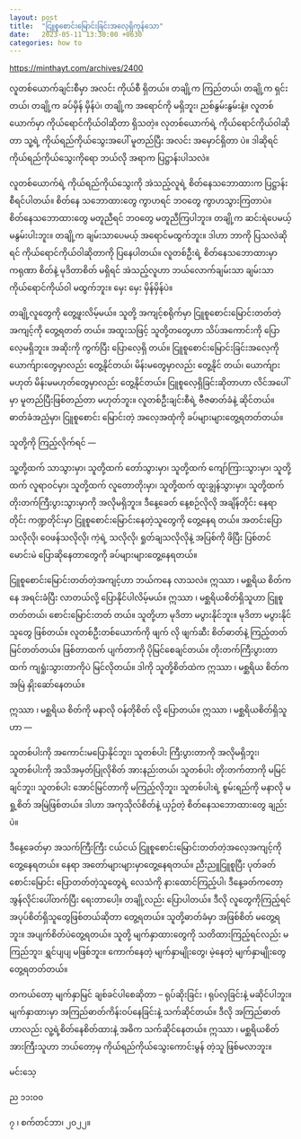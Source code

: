 ```yaml
---
layout: post
title:  "ငြူစူစောင်းမြောင်းခြင်းအလေ့ရှိကုန်သော"
date:   2023-05-11 13:30:00 +0630
categories: how to
---
```

https://minthayt.com/archives/2400

လူတစ်ယောက်ချင်းစီမှာ အလင်း ကိုယ်စီ ရှိတယ်။ တချို့က ကြည်တယ်၊ တချို့က ရှင်းတယ်၊ တချို့က ခပ်မှိန် မှိန်ပဲ၊ တချို့က အရောင်ကို မရှိဘူး၊ ညစ်နွမ်းနွမ်းနဲ့။ လူတစ်ယောက်မှာ ကိုယ်ရောင်ကိုယ်ဝါဆိုတာ ရှိသတဲ့။ လုတစ်ယောက်ရဲ့ ကိုယ်ရောင်ကိုယ်ဝါဆိုတာ သူ့ရဲ့ ကိုယ်ရည်ကိုယ်သွေးအပေါ် မူတည်ပြီး အလင်း အမှောင်ရှိတာ ပဲ။ ဒါဆိုရင် ကိုယ်ရည်ကိုယ်သွေးကိုရော ဘယ်လို အရာက ပြဋ္ဌာန်းပါသလဲ။ 

လူတစ်ယောက်ရဲ့ ကိုယ်ရည်ကိုယ်သွေးကို အဲသည့်လူရဲ့ စိတ်နေသဘောထားက ပြဋ္ဌာန်းစီရင်ပါတယ်။ စိတ်နေ သဘောထားတွေ ကွာဟရင် ဘဝတွေ ကွာဟသွားကြတာပဲ။ စိတ်နေသဘောထားတွေ မတူညီရင် ဘဝတွေ မတူညီကြပါဘူး။ တချို့က ဆင်းရဲပေမယ့် မနွမ်းပါးဘူး။ တချို့က ချမ်းသာပေမယ့် အရောင်မထွက်ဘူး။ ဒါဟာ ဘာကို ပြသလဲဆိုရင် ကိုယ်ရောင်ကိုယ်ဝါဆိုတာကို ပြနေပါတယ်။ လူတစ်ဦးရဲ့ စိတ်နေသဘောထားမှာ ကရုဏာ စိတ်နဲ့ မုဒိတာစိတ် မရှိရင် အဲသည့်လူဟာ ဘယ်လောက်ချမ်းသာ ချမ်းသာ ကိုယ်ရောင်ကိုယ်ဝါ မထွက်ဘူး။ မှေး မှေး မှိန်မှိန်ပဲ။ 

တချို့လူတွေကို တွေ့ဖူးလိမ့်မယ်။ သူတို့ အကျင့်စရိုက်မှာ ငြူစူစောင်းမြောင်းတတ်တဲ့အကျင့်ကို တွေ့ရတတ် တယ်။ အထူးသဖြင့် သူတို့တတွေဟာ သိပ်အကောင်းကို ပြောလေ့မရှိဘူး။ အဆိုးကို ကွက်ပြီး ပြောလေ့ရှိ တယ်။ ငြူစူစောင်းမြောင်းခြင်းအလေ့ကို ယောက်ျားတွေမှာလည်း တွေ့နိုင်တယ်၊ မိန်းမတွေမှာလည်း တွေ့နိုင် တယ်၊ ယောက်ျားမဟုတ် မိန်းမမဟုတ်တွေမှာလည်း တွေ့နိုင်တယ်။ ငြူစူလေ့ရှိခြင်းဆိုတာဟာ လိင်အပေါ်မှာ မူတည်ပြီးဖြစ်တည်တာ မဟုတ်ဘူး။ လူတစ်ဦးချင်းစီရဲ့ ဗီဇဓာတ်ခံနဲ့ ဆိုင်တယ်။ ဓာတ်ခံအညံ့မှာ၊ ငြူစူစောင်း မြောင်းတဲ့ အလေ့အထုံကို ခပ်များများတွေ့ရတတ်တယ်။ 

သူတို့ကို ကြည့်လိုက်ရင် — 

သူ့တို့ထက် သာသွားမှာ၊ 
သူတို့ထက် တော်သွားမှာ၊ 
သူတို့ထက် ကျော်ကြားသွားမှာ၊
သူတို့ထက် လူရာဝင်မှာ၊ 
သူတို့ထက် လူတောတိုးမှာ၊ 
သူတို့ထက် ထူးချွန်သွားမှာ၊ 
သူတို့ထက် တိုးတက်ကြီးပွားသွားမှာကို အလိုမရှိဘူး။ 
ဒီနေ့ခေတ် နေ့စဉ်လိုလို အချိန်တိုင်း နေရာတိုင်း ကဏ္ဍတိုင်းမှာ ငြူစူစောင်းမြောင်းနေတဲ့သူတွေကို တွေ့နေရ တယ်။ အတင်းပြောသလိုလို၊ ဝေဖန်သလိုလို၊ ကဲ့ရဲ့ သလိုလို၊ ရှုတ်ချသလိုလိုနဲ့ အပြစ်ကို ဖိပြီး ပြစ်တင်မောင်းမဲ ပြောဆိုနေတာတွေကို ခပ်များများတွေ့နေရတယ်။ 

ငြူစူစောင်းမြောင်းတတ်တဲ့အကျင့်ဟာ ဘယ်ကနေ လာသလဲ။ ဣဿာ ၊ မစ္ဆရိယ စိတ်ကနေ အရင်းခံပြီး လာတယ်လို့ ပြောနိုင်ပါလိမ့်မယ်။  ဣဿာ ၊ မစ္ဆရိယစိတ်ရှိသူဟာ ငြူစူတတ်တယ်၊ စောင်းမြောင်းတတ် တယ်။ သူတို့ဟာ မုဒိတာ မပွားနိုင်ဘူး။ မုဒိတာ မပွားနိုင်သူတွေ ဖြစ်တယ်။ လူတစ်ဦးတစ်ယောက်ကို ဖျက် လို ဖျက်ဆီး စိတ်ဓာတ်နဲ့ ကြည့်တတ်မြင်တတ်တယ်။ ဖြစ်တာထက် ပျက်တာကို ပိုမြင်စေချင်တယ်။ တိုးတက်ကြီးပွားတာ ထက် ကျရှုံးသွားတာကိုပဲ မြင်လိုတယ်။ ဒါကို သူတို့စိတ်ထဲက  ဣဿာ ၊ မစ္ဆရိယ စိတ်က အမြဲ နှိုးဆော်နေတယ်။ 

 ဣဿာ ၊ မစ္ဆရိယ စိတ်ကို မနာလို ဝန်တိုစိတ် လို့ ပြောတယ်။  ဣဿာ ၊ မစ္ဆရိယစိတ်ရှိသူဟာ — 

သူတစ်ပါးကို အကောင်းမပြောနိုင်ဘူး၊ 
သူတစ်ပါး ကြီးပွားတာကို အလိုမရှိဘူး၊ 
သူတစ်ပါးကို အသိအမှတ်ပြုလိုစိတ် အားနည်းတယ်၊ 
သူတစ်ပါး တိုးတက်တာကို မမြင်ချင်ဘူး၊ 
သူတစ်ပါး အောင်မြင်တာကို မကြည့်လိုဘူး၊ 
သူတစ်ပါးရဲ့ စွမ်းရည်ကို မနာလို မရှု့စိတ် အမြဲဖြစ်တယ်။ 
ဒါဟာ အကုသိုလ်စိတ်နဲ့ ယှဉ်တဲ့ စိတ်နေသဘောထားတွေ ချည်းပဲ။ 

ဒီနေ့ခေတ်မှာ အသက်ကြီးကြီး ငယ်ငယ် ငြူစူစောင်းမြောင်းတတ်တဲ့အလေ့အကျင့်ကို‌ တွေ့နေရတယ်။ နေရာ အတော်များများမှာတွေ့နေရတယ်။ ညီးညူငြူစူပြီး ပုတ်ခတ် စောင်းမြောင်း ပြောတတ်တဲ့သူတွေရဲ့ လေသံကို နားထောင်ကြည့်ပါ၊ ဒီနေ့ခတ်ကတော့ အွန်လိုင်းပေါ်တက်ပြီး ရေးတာပေါ့။ တချို့လည်း ပြောပါတယ်။ ဒီလို လူတွေကိုကြည့်ရင် အပုပ်စိတ်ရှိသူတွေဖြစ်တယ်ဆိုတာ တွေ့ရတယ်။ သူတို့ဓာတ်ခံမှာ အဖြစ်စိတ် မတွေ့ရဘူး။ အပျက်စိတ်ပဲတွေ့ရတယ်။ သူတို့ မျက်နှာထားတွေကို သတိထားကြည့်ရင်လည်း မကြည်ဘူး၊ ရွှင်ပျပျ မဖြစ်ဘူး။ ကောက်နေတဲ့ မျက်နှာမျိုးတွေ၊ မဲ့နေတဲ့ မျက်နှာမျိုးတွေတွေ့ရတတ်တယ်။ 

တကယ်တော့ မျက်နှာမြင် ချစ်ခင်ပါစေဆိုတာ – ရုပ်ဆိုးခြင်း ၊ ရုပ်လှခြင်းနဲ့ မဆိုင်ပါဘူး။ မျက်နှာထားမှာ အကြည်ဓာတ်ကိန်းဝပ်နေခြင်းနဲ့ သက်ဆိုင်တယ်။ ဒီလို အကြည်ဓာတ်ဟာလည်း လူ့ရဲ့စိတ်နေစိတ်ထားနဲ့ အဓိက သက်ဆိုင်နေတယ်။  ဣဿာ ၊ မစ္ဆရိယစိတ် အားကြီးသူဟာ ဘယ်တော့မှ ကိုယ်ရည်ကိုယ်သွေးကောင်းမွန် တဲ့သူ ဖြစ်မလာဘူး။ 

မင်းသေ့ 

ည ၁၁း၀၀ 

၇ ၊ စက်တင်ဘာ၊ ၂၀၂၂။